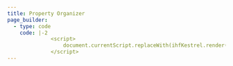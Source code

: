 ```yaml
---
title: Property Organizer
page_builder:
  - type: code
    code: |-2
              <script>
                  document.currentScript.replaceWith(ihfKestrel.render());
              </script>
---
```

